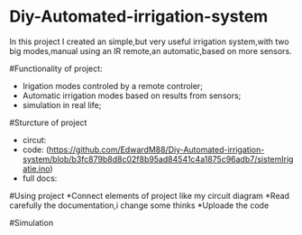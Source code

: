 # Diy-Automated-irrigation-system
In this project I created an simple,but very useful irrigation system,with two big modes,manual using an IR remote,an automatic,based on more sensors.


#Functionality of project:
  * Irigation modes controled by a remote controler;
  * Automatic irrigation modes based on results from sensors;
  * simulation in real life;

#Sturcture of project
 * circut: 
 * code: (https://github.com/EdwardM88/Diy-Automated-irrigation-system/blob/b3fc879b8d8c02f8b95ad84541c4a1875c96adb7/sistemIrigatie.ino)
 * full docs: 

#Using project 
  *Connect elements of project like my circuit diagram
  *Read carefully the documentation,i change some thinks
  *Uploade the code

#Simulation

